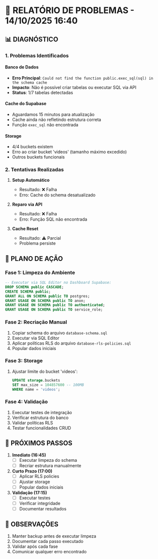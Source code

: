 # 🚨 RELATÓRIO DE PROBLEMAS - 14/10/2025 16:40

## 📊 DIAGNÓSTICO

### 1. Problemas Identificados

#### Banco de Dados
- **Erro Principal**: `Could not find the function public.exec_sql(sql) in the schema cache`
- **Impacto**: Não é possível criar tabelas ou executar SQL via API
- **Status**: 1/7 tabelas detectadas

#### Cache do Supabase
- Aguardamos 15 minutos para atualização
- Cache ainda não refletindo estrutura correta
- Função `exec_sql` não encontrada

#### Storage
- 4/4 buckets existem
- Erro ao criar bucket 'videos' (tamanho máximo excedido)
- Outros buckets funcionais

### 2. Tentativas Realizadas

1. **Setup Automático**
   - Resultado: ❌ Falha
   - Erro: Cache do schema desatualizado

2. **Reparo via API**
   - Resultado: ❌ Falha
   - Erro: Função SQL não encontrada

3. **Cache Reset**
   - Resultado: ⚠️ Parcial
   - Problema persiste

## 🔄 PLANO DE AÇÃO

### Fase 1: Limpeza do Ambiente
```sql
-- Executar via SQL Editor no Dashboard Supabase:
DROP SCHEMA public CASCADE;
CREATE SCHEMA public;
GRANT ALL ON SCHEMA public TO postgres;
GRANT USAGE ON SCHEMA public TO anon;
GRANT USAGE ON SCHEMA public TO authenticated;
GRANT USAGE ON SCHEMA public TO service_role;
```

### Fase 2: Recriação Manual
1. Copiar schema do arquivo `database-schema.sql`
2. Executar via SQL Editor
3. Aplicar políticas RLS do arquivo `database-rls-policies.sql`
4. Popular dados iniciais

### Fase 3: Storage
1. Ajustar limite do bucket 'videos':
   ```sql
   UPDATE storage.buckets
   SET max_size = 104857600 -- 100MB
   WHERE name = 'videos';
   ```

### Fase 4: Validação
1. Executar testes de integração
2. Verificar estrutura do banco
3. Validar políticas RLS
4. Testar funcionalidades CRUD

## 🎯 PRÓXIMOS PASSOS

1. **Imediato (16:45)**
   - [ ] Executar limpeza do schema
   - [ ] Recriar estrutura manualmente

2. **Curto Prazo (17:00)**
   - [ ] Aplicar RLS policies
   - [ ] Ajustar storage
   - [ ] Popular dados iniciais

3. **Validação (17:15)**
   - [ ] Executar testes
   - [ ] Verificar integridade
   - [ ] Documentar resultados

## 📝 OBSERVAÇÕES

1. Manter backup antes de executar limpeza
2. Documentar cada passo executado
3. Validar após cada fase
4. Comunicar qualquer erro encontrado